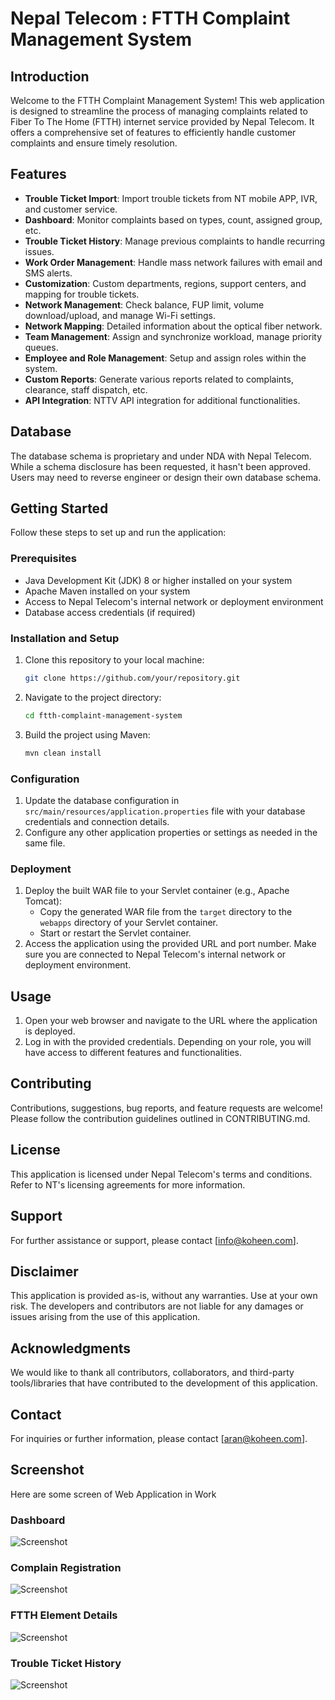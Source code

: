 
# Nepal Telecom : FTTH Complaint Management System

## Introduction
Welcome to the FTTH Complaint Management System! This web application is designed to streamline the process of managing complaints related to Fiber To The Home (FTTH) internet service provided by Nepal Telecom. It offers a comprehensive set of features to efficiently handle customer complaints and ensure timely resolution.

## Features
- **Trouble Ticket Import**: Import trouble tickets from NT mobile APP, IVR, and customer service.
- **Dashboard**: Monitor complaints based on types, count, assigned group, etc.
- **Trouble Ticket History**: Manage previous complaints to handle recurring issues.
- **Work Order Management**: Handle mass network failures with email and SMS alerts.
- **Customization**: Custom departments, regions, support centers, and mapping for trouble tickets.
- **Network Management**: Check balance, FUP limit, volume download/upload, and manage Wi-Fi settings.
- **Network Mapping**: Detailed information about the optical fiber network.
- **Team Management**: Assign and synchronize workload, manage priority queues.
- **Employee and Role Management**: Setup and assign roles within the system.
- **Custom Reports**: Generate various reports related to complaints, clearance, staff dispatch, etc.
- **API Integration**: NTTV API integration for additional functionalities.

## Database
The database schema is proprietary and under NDA with Nepal Telecom. While a schema disclosure has been requested, it hasn't been approved. Users may need to reverse engineer or design their own database schema.

## Getting Started
Follow these steps to set up and run the application:
### Prerequisites
- Java Development Kit (JDK) 8 or higher installed on your system
- Apache Maven installed on your system
- Access to Nepal Telecom's internal network or deployment environment
- Database access credentials (if required)

### Installation and Setup
1. Clone this repository to your local machine:
   ```sh
   git clone https://github.com/your/repository.git
   ```

2. Navigate to the project directory:
   ```sh
   cd ftth-complaint-management-system
   ```

3. Build the project using Maven:
   ```sh
   mvn clean install
   ```

### Configuration
1. Update the database configuration in `src/main/resources/application.properties` file with your database credentials and connection details.
2. Configure any other application properties or settings as needed in the same file.

### Deployment
1. Deploy the built WAR file to your Servlet container (e.g., Apache Tomcat):
   - Copy the generated WAR file from the `target` directory to the `webapps` directory of your Servlet container.
   - Start or restart the Servlet container.
2. Access the application using the provided URL and port number. Make sure you are connected to Nepal Telecom's internal network or deployment environment.

## Usage
1. Open your web browser and navigate to the URL where the application is deployed.
2. Log in with the provided credentials. Depending on your role, you will have access to different features and functionalities.

## Contributing
Contributions, suggestions, bug reports, and feature requests are welcome! Please follow the contribution guidelines outlined in CONTRIBUTING.md.

## License
This application is licensed under Nepal Telecom's terms and conditions. Refer to NT's licensing agreements for more information.

## Support
For further assistance or support, please contact [info@koheen.com].

## Disclaimer
This application is provided as-is, without any warranties. Use at your own risk. The developers and contributors are not liable for any damages or issues arising from the use of this application.

## Acknowledgments
We would like to thank all contributors, collaborators, and third-party tools/libraries that have contributed to the development of this application.

## Contact
For inquiries or further information, please contact [aran@koheen.com].

## Screenshot
Here are some screen of Web Application in Work
### Dashboard
![Screenshot](https://github.com/aranwarez/NTFTTH/assets/49429021/1c79384e-9d4e-4a9b-b647-fa8500b93a16)


### Complain Registration
![Screenshot](https://github.com/aranwarez/NTFTTH/assets/49429021/6f762fe3-c181-4af0-8989-973da9e376f1)

### FTTH Element Details
![Screenshot](https://github.com/aranwarez/NTFTTH/assets/49429021/1f353e4a-55c4-45ce-ba92-d0963cdad388)

### Trouble Ticket History
![Screenshot](https://github.com/aranwarez/NTFTTH/assets/49429021/fd6c2c57-757e-4924-9d5f-6efade2aad40)


